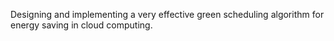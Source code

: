 Designing and implementing a very effective green scheduling algorithm for energy saving in cloud computing.